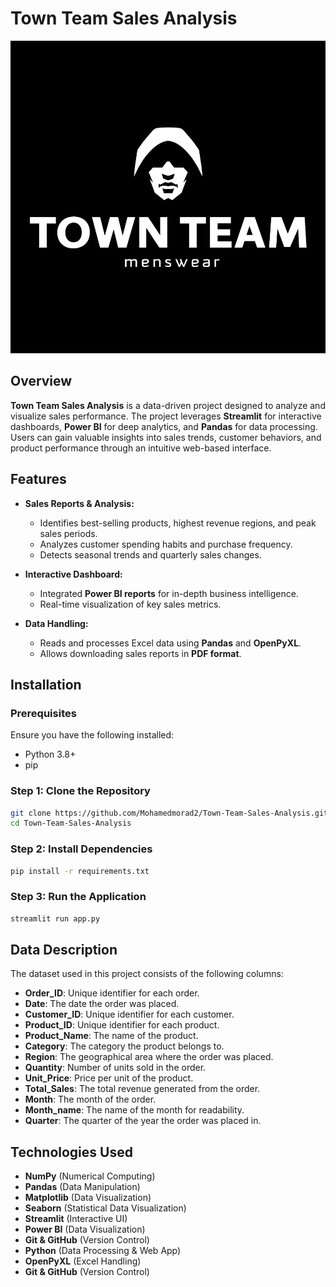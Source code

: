 # Town Team Sales Analysis

<img src="Image/logo.webp" alt="Town Team Sales Analysis" height="500" width="100%">

## Overview
**Town Team Sales Analysis** is a data-driven project designed to analyze and visualize sales performance. The project leverages **Streamlit** for interactive dashboards, **Power BI** for deep analytics, and **Pandas** for data processing. Users can gain valuable insights into sales trends, customer behaviors, and product performance through an intuitive web-based interface.

## Features
- **Sales Reports & Analysis:**
  - Identifies best-selling products, highest revenue regions, and peak sales periods.
  - Analyzes customer spending habits and purchase frequency.
  - Detects seasonal trends and quarterly sales changes.

- **Interactive Dashboard:**
  - Integrated **Power BI reports** for in-depth business intelligence.
  - Real-time visualization of key sales metrics.


- **Data Handling:**
  - Reads and processes Excel data using **Pandas** and **OpenPyXL**.
  - Allows downloading sales reports in **PDF format**.

## Installation
### **Prerequisites**
Ensure you have the following installed:
- Python 3.8+
- pip

### **Step 1: Clone the Repository**
```bash
git clone https://github.com/Mohamedmorad2/Town-Team-Sales-Analysis.git
cd Town-Team-Sales-Analysis
```

### **Step 2: Install Dependencies**
```bash
pip install -r requirements.txt
```

### **Step 3: Run the Application**
```bash
streamlit run app.py
```
## Data Description

The dataset used in this project consists of the following columns:

- **Order_ID**: Unique identifier for each order.
- **Date**: The date the order was placed.
- **Customer_ID**: Unique identifier for each customer.
- **Product_ID**: Unique identifier for each product.
- **Product_Name**: The name of the product.
- **Category**: The category the product belongs to.
- **Region**: The geographical area where the order was placed.
- **Quantity**: Number of units sold in the order.
- **Unit_Price**: Price per unit of the product.
- **Total_Sales**: The total revenue generated from the order.
- **Month**: The month of the order.
- **Month_name**: The name of the month for readability.
- **Quarter**: The quarter of the year the order was placed in.


## Technologies Used
- **NumPy** (Numerical Computing)
- **Pandas** (Data Manipulation)
- **Matplotlib** (Data Visualization)
- **Seaborn** (Statistical Data Visualization)
- **Streamlit** (Interactive UI)
- **Power BI** (Data Visualization)
- **Git & GitHub** (Version Control)
- **Python** (Data Processing & Web App)
- **OpenPyXL** (Excel Handling)
- **Git & GitHub** (Version Control)


